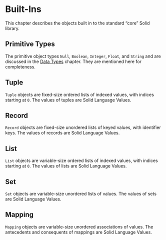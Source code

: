 # Built-Ins
This chapter describes the objects built in to the standard “core” Solid library.



## Primitive Types
The primitive object types `Null`, `Boolean`, `Integer`, `Float`, and `String`
and are discussed in the [Data Types](./data-types.md) chapter.
They are mentioned here for completeness.



## Tuple
`Tuple` objects are fixed-size ordered lists of indexed values, with indices starting at `0`.
The values of tuples are Solid Language Values.



## Record
`Record` objects are fixed-size unordered lists of keyed values, with identifier keys.
The values of records are Solid Language Values.



## List
`List` objects are variable-size ordered lists of indexed values, with indices starting at `0`.
The values of lists are Solid Language Values.



## Set
`Set` objects are variable-size unordered lists of values.
The values of sets are Solid Language Values.



## Mapping
`Mapping` objects are variable-size unordered associations of values.
The antecedents and consequents of mappings are Solid Language Values.
